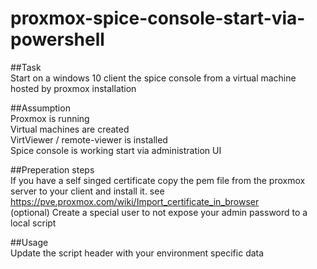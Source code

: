 # proxmox-spice-console-start-via-powershell

##Task   
	Start on a windows 10 client the spice console from a virtual machine hosted by proxmox installation   
   
##Assumption  
	Proxmox is running  
	Virtual machines are created  
	VirtViewer / remote-viewer is installed  
	Spice console is working start via administration UI  
	  
##Preperation steps  
	If you have a self singed certificate copy the pem file from the proxmox server to your client and install it. see https://pve.proxmox.com/wiki/Import_certificate_in_browser  
	(optional) Create a special user to not expose your admin password to a local script  
  
##Usage  
	Update the script header with your environment specific data  
	
	

